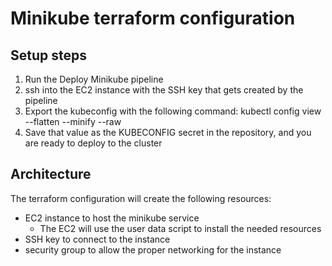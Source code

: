 # Minikube terraform configuration

## Setup steps
1. Run the Deploy Minikube pipeline
2. ssh into the EC2 instance with the SSH key that gets created by the pipeline
3. Export the kubeconfig with the following command: kubectl config view --flatten --minify --raw
4. Save that value as the KUBECONFIG secret in the repository, and you are ready to deploy to the cluster

## Architecture
The terraform configuration will create the following resources:
- EC2 instance to host the minikube service
    - The EC2 will use the user data script to install the needed resources
- SSH key to connect to the instance
- security group to allow the proper networking for the instance